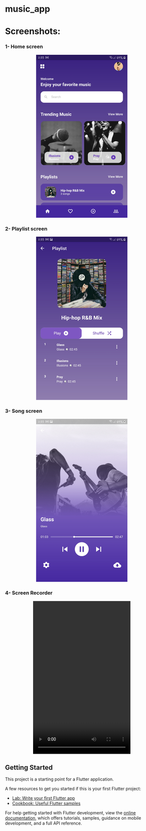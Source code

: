 # music_app

# Screenshots:

<h3> 1- Home screen </h3>

<p align="center">
  <img src="Screenshots/1.jpg" width="300" hight=500  title="1- Home screen">
</p>

<h3> 2- Playlist screen </h3>

<p align="center">
  <img src="Screenshots/2.jpg" width="300" hight=500  title="2- Playlist screen">
</p>
<h3> 3- Song screen </h3>

<p align="center">
  <img src="Screenshots/3.jpg" width="300" hight=500  title="3- Song screen">
</p>
<h3> 4- Screen Recorder </h3>
<p align="center">
  <video width="320" height="500" autoplay>
  <source src="Screenshots/video.mp4" type="video/mp4">
Your browser does not support the video tag.
</video>
</p>

## Getting Started

This project is a starting point for a Flutter application.

A few resources to get you started if this is your first Flutter project:

- [Lab: Write your first Flutter app](https://docs.flutter.dev/get-started/codelab)
- [Cookbook: Useful Flutter samples](https://docs.flutter.dev/cookbook)

For help getting started with Flutter development, view the
[online documentation](https://docs.flutter.dev/), which offers tutorials,
samples, guidance on mobile development, and a full API reference.
